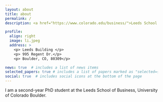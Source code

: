 ```yaml
---
layout: about
title: about
permalink: /
description: <a href="https://www.colorado.edu/business/">Leeds School of Business, University of Colorado at Boulder</a>

profile:
  align: right
  image: li.jpeg
  address: >
    <p> Leeds Building </p>
    <p> 995 Regent Dr.</p>
    <p> Boulder, CO, 80309</p>

news: true  # includes a list of news items
selected_papers: true # includes a list of papers marked as "selected={true}"
social: true  # includes social icons at the bottom of the page
---
```


I am a second-year PhD student at the Leeds School of Business, University of Colorado Boulder.